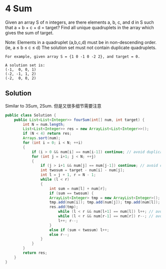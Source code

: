 # 4 Sum

Given an array S of n integers, are there elements a, b, c, and d in S such that a + b + c + d = target? Find all unique quadruplets in the array which gives the sum of target.

Note:
Elements in a quadruplet (a,b,c,d) must be in non-descending order. (ie, a ≤ b ≤ c ≤ d)
The solution set must not contain duplicate quadruplets.

    For example, given array S = {1 0 -1 0 -2 2}, and target = 0.

    A solution set is:
    (-1,  0, 0, 1)
    (-2, -1, 1, 2)
    (-2,  0, 0, 2)

## Solution

Similar to 3Sum, 2Sum. 但是又很多细节需要注意

```java
public class Solution {
    public List<List<Integer>> fourSum(int[] num, int target) {
        int N = num.length;
        List<List<Integer>> res = new ArrayList<List<Integer>>();
        if (N < 4) return res;
        Arrays.sort(num);
        for (int i = 0; i < N; ++i)
        {
            if (i > 0 && num[i] == num[i-1]) continue; // avoid duplicates
            for (int j = i+1; j < N; ++j)
            {
                if (j > i+1 && num[j] == num[j-1]) continue; // avoid duplicates
                int twosum = target - num[i] - num[j];
                int l = j + 1, r = N - 1;
                while (l < r)
                {
                    int sum = num[l] + num[r];
                    if (sum == twosum) {
                    ArrayList<Integer> tmp = new ArrayList<Integer>();
                    tmp.add(num[i]); tmp.add(num[j]); tmp.add(num[l]); tmp.add(num[r]);
                    res.add(tmp);
                        while (l < r && num[l+1] == num[l]) l++; // avoid duplicates
                        while (l < r && num[r-1] == num[r]) r--; // avoid duplicates
                        l++; r--;
                    }
                    else if (sum < twosum) l++;
                    else r--;
                }
            }
        }
        return res;
    }
}
```